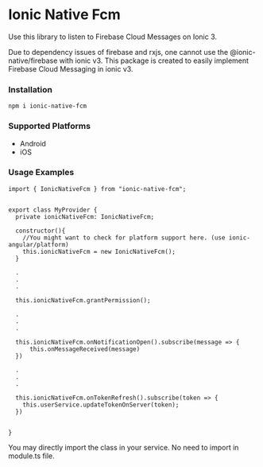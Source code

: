 # Ionic Native Fcm

Use this library to listen to Firebase Cloud Messages on Ionic 3.

Due to dependency issues of firebase and rxjs, one cannot use the @ionic-native/firebase with ionic v3. This package is created to easily implement Firebase Cloud Messaging in ionic v3.


### Installation

```
npm i ionic-native-fcm
```

### Supported Platforms

* Android
* iOS

### Usage Examples

```
import { IonicNativeFcm } from "ionic-native-fcm";


export class MyProvider {
  private ionicNativeFcm: IonicNativeFcm;
  
  constructor(){
    //You might want to check for platform support here. (use ionic-angular/platform)
    this.ionicNativeFcm = new IonicNativeFcm();
  }
  
  .
  .
  .
  
  this.ionicNativeFcm.grantPermission();
  
  .
  .
  .
  
  this.ionicNativeFcm.onNotificationOpen().subscribe(message => {
      this.onMessageReceived(message)
  })

  .
  .
  .
  
  this.ionicNativeFcm.onTokenRefresh().subscribe(token => {
    this.userService.updateTokenOnServer(token);
  })
  
  
}
```

You may directly import the class in your service. No need to import in module.ts file.
